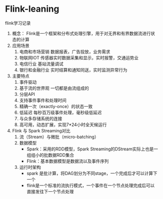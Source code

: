 # Flink-leaning
flink学习记录</br>
1. 概念：
   Flink是一个框架和分布式处理引擎，用于对无界和有界数据流进行状态的计算
2. 应用场景
   1. 电商和市场营销
    数据报表，广告投放，业务需求
   2. 物联网IOT
    传感器实时数据采集和显示，实时报警，交通运势业
   3. 电信行业
    基站流量调试
   4. 银行和金融行业
    实时结算和通知同送，实时监测异常行为
3. 主要特点
   1. 事件驱动
   2. 基于流的世界观 一切都是由流组成的
   3. 分层API
   4. 支持事件事件和处理时间
   5. 精确一次（exactly-once）的状态一致
   6. 低延迟 每秒百万级事件处理，毫秒级低延迟
   7. 与众多存储系统的连接
   8. 高可用，动态扩展，实现7*24小时全天候运行
4. Flink 与 Spark Streaming对比
   1. 流（Stream）与微批（micro-batching）
   2. 数据模型
        - Spark：采用的RDD模型，Spark Streaming的DStream实际上也是一组组小的批数据RDD集合
        - Flink：基本数据模型是数据流以及事件序列
   3. 运行时架构
        + spark 是批计算，将DAG划分为不同stage，一个完成后才可以计算下一个
        + flink是一个标准的流执行模式，一个事件在一个节点处理完成后可以直接发往下一个节点处理